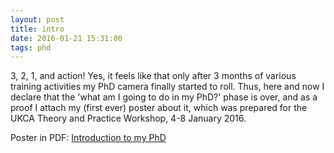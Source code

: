 ```yaml
---
layout: post
title: intro
date: 2016-01-21 15:31:00
tags: phd
---
```


3, 2, 1, and action! Yes, it feels like that only after 3 months of various training activities my PhD camera finally started to roll. Thus, here and now I declare that the 'what am I going to do in my PhD?' phase is over, and as a proof I attach my (first ever) poster about it, which was prepared for the UKCA Theory and Practice Workshop, 4-8 January 2016.

Poster in PDF: <a href="{{ post.url | prepend: '/assets/pdf/' | relative_url }}mzamyatina_introphdposter.pdf">Introduction to my PhD</a>
